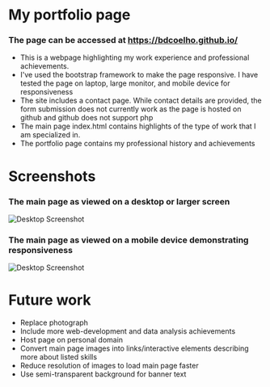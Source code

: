 # My portfolio page
### The page can be accessed at https://bdcoelho.github.io/

* This is a webpage highlighting my work experience and professional achievements.
* I've used the bootstrap framework to make the page responsive. I have tested the page on laptop, large monitor, and mobile device for responsiveness
* The site includes a contact page. While contact details are provided, the form submission does not currently work as the page is hosted on github and github does not support php
* The main page index.html contains highlights of the type of work that I am specialized in.
* The portfolio page contains my professional history and achievements


# Screenshots

### The main page as viewed on a desktop or larger screen
![Desktop Screenshot](https://github.com/bdcoelho/bdcoelho.github.io/blob/master/img/desktop.png "Desktop Screensot")

### The main page as viewed on a mobile device demonstrating responsiveness
![Desktop Screenshot](https://github.com/bdcoelho/bdcoelho.github.io/blob/master/img/mobile.png "Desktop Screensot")


# Future work

* Replace photograph
* Include more web-development and data analysis achievements
* Host page on personal domain
* Convert main page images into links/interactive elements describing more about listed skills
* Reduce resolution of images to load main page faster
* Use semi-transparent background for banner text


